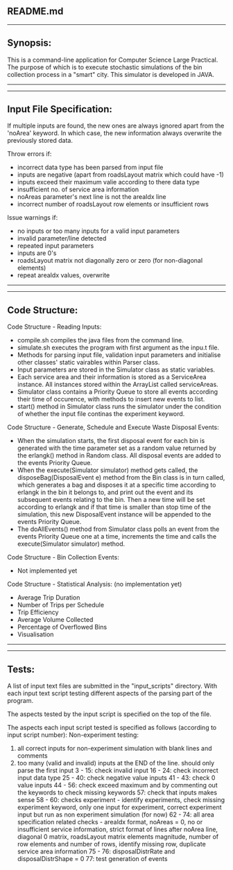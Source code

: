 README.md
------------------------------------------------------------------------------
------------------------------------------------------------------------------

Synopsis:
------------------------------------------------------------------------------

This is a command-line application for Computer Science Large Practical. The purpose of which is to execute stochastic
simulations of the bin collection process in a "smart" city. This simulator is developed in JAVA.

------------------------------------------------------------------------------
------------------------------------------------------------------------------

Input File Specification:
------------------------------------------------------------------------------

If multiple inputs are found, the new ones are always ignored apart from the 'noArea' keyword. In which case, the new information always overwrite the previously stored data.

Throw errors if:
* incorrect data type has been parsed from input file
* inputs are negative (apart from roadsLayout matrix which could have -1)
* inputs exceed their maximum valie according to there data type
* insufficient no. of service area information 
* noAreas parameter's next line is not the areaIdx line
* incorrect number of roadsLayout row elements or insufficient rows

Issue warnings if:
* no inputs or too many inputs for a valid input parameters
* invalid parameter/line detected
* repeated input parameters
* inputs are 0's
* roadsLayout matrix not diagonally zero or zero (for non-diagonal elements)
* repeat areaIdx values, overwrite

------------------------------------------------------------------------------
------------------------------------------------------------------------------

Code Structure:
------------------------------------------------------------------------------

Code Structure - Reading Inputs:
* compile.sh compiles the java files from the command line.
* simulate.sh executes the program with first argument as the inpu.t file.
* Methods for parsing input file, validation input parameters and initialise other classes' static vairables within Parser class.
* Input parameters are stored in the Simulator class as static variables.
* Each service area and their information is stored as a ServiceArea instance. All instances stored within the ArrayList called serviceAreas.
* Simulator class contains a Priority Queue to store all events according their time of occurence, with methods to insert new events to list.
* start() method in Simulator class runs the simulator under the condition of whether the input file continas the experiment keyword.

Code Structure - Generate, Schedule and Execute Waste Disposal Events:
* When the simulation starts, the first disposal event for each bin is generated with the time parameter set as a random value returned by the erlangk() method in Random class. All disposal events are added to the events Priority Queue.
* When the execute(Simulator simulator) method gets called, the disposeBag(DisposalEvent e) method from the Bin class is in turn called, which generates a bag and disposes it at a specific time according to erlangk in the bin it belongs to, and print out the event and its subsequent events relating to the bin. Then a new time will be set according to erlangk and if that time is smaller than stop time of the simulation, this new DisposalEvent instance will be appended to the events Priority Queue.
* The doAllEvents() method from Simulator class polls an event from the events Priority Queue one at a time, increments the time and calls the execute(Simulator simulator) method.

Code Structure - Bin Collection Events:
* Not implemented yet

Code Structure - Statistical Analysis: (no implementation yet)
* Average Trip Duration
* Number of Trips per Schedule
* Trip Efficiency
* Average Volume Collected
* Percentage of Overflowed Bins
* Visualisation

------------------------------------------------------------------------------
------------------------------------------------------------------------------

Tests:
------------------------------------------------------------------------------

A list of input text files are submitted in the "input_scripts" directory. With each input text script testing different aspects of the parsing part of the program.

The aspects tested by the input script is specified on the top of the file.

The aspects each input script tested is specified as follows (according to input script number):
Non-experiment testing:
1. all correct inputs for non-experiment simulation with blank lines and comments
2. too many (valid and invalid) inputs at the END of the line. should only parse the first input
3 - 15: check invalid input
16 - 24: check incorrect input data type
25 - 40: check negative value inputs
41 - 43: check 0 value inputs
44 - 56: check exceed maximum and by commenting out the keywords to check missing keywords
57: check that inputs makes sense
58 - 60: checks experiment - identify experiments, check missing experiment keyword, only one input for experiment, correct experiment input but run as non experiment simulation (for now)
62 - 74: all area specification related checks - areaIdx format, noAreas = 0, no or insufficient service information, strict format of lines after noArea line, diagonal 0 matrix, roadsLayout matrix elements magnitude, number of row elements and number of rows, identify missing row, duplicate service area information
75 - 76: disposalDistrRate and disposalDistrShape = 0
77: test generation of events